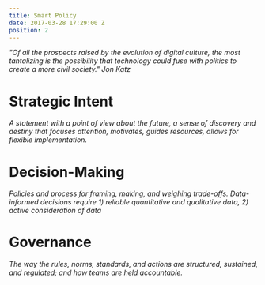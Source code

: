 ```yaml
---
title: Smart Policy
date: 2017-03-28 17:29:00 Z
position: 2
---
```


*"Of all the prospects raised by the evolution of digital culture, the most tantalizing is the possibility that technology could fuse with politics to create a more civil society." Jon Katz*

# Strategic Intent
*A statement with a point of view about the future, a sense of discovery and destiny that focuses attention, motivates, guides resources, allows for flexible implementation.*

# Decision-Making
*Policies and process for framing, making, and weighing trade-offs. Data-informed decisions require 1) reliable quantitative and qualitative data, 2) active consideration of data*

# Governance
*The way the rules, norms, standards, and actions are structured, sustained, and regulated; and how teams are held accountable.*